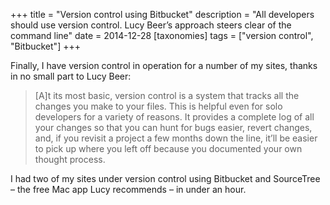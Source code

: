 +++
title = "Version control using Bitbucket"
description = "All developers should use version control. Lucy Beer’s approach steers clear of the command line"
date = 2014-12-28
[taxonomies]
tags = ["version control", "Bitbucket"]
+++

Finally, I have version control in operation for a number of my sites, thanks in no small part to Lucy Beer:

> \[A\]t its most basic, version control is a system that tracks all the changes you make to your files. This is helpful even for solo developers for a variety of reasons. It provides a complete log of all your changes so that you can hunt for bugs easier, revert changes, and, if you revisit a project a few months down the line, it’ll be easier to pick up where you left off because you documented your own thought process.

I had two of my sites under version control using Bitbucket and SourceTree – the free Mac app Lucy recommends – in under an hour.